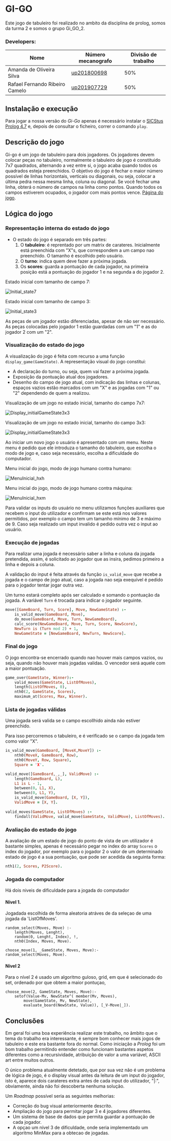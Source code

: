 # GI-GO

Este jogo de tabuleiro foi realizado no ambito da disciplina de prolog, somos da turma 2 e somos o grupo Gi_GO_2.

### Developers:
| Nome | Número mecanografo | Divisão de trabalho |
|---|---|---|
| Amanda de Oliveira Silva | [up201800698](https://sigarra.up.pt/feup/pt/fest_geral.cursos_list?pv_num_unico=201800698)| 50% |
| Rafael Fernando Ribeiro Camelo | [up201907729](https://sigarra.up.pt/feup/pt/fest_geral.cursos_list?pv_num_unico=201907729) | 50% |

## Instalação e execução

Para jogar a nossa versão do *Gi-Go* apenas é necessário instalar o [SICStus Prolog 4.7](https://sicstus.sics.se) e, depois de consultar o ficheiro, correr o comando ``play``.


## Descrição do jogo

Gi-go é um jogo de tabuleiro para dois jogadores. Os jogadores devem colocar peças no tabuleiro, normalmente o tabuleiro de jogo é constituido 7x7 quadrados, alternando a vez entre si, o jogo acaba quando todos os quadrados esteja preenchidos. O objetivo do jogo é fechar o maior número possível de linhas horizontais, verticais ou diagonais, ou seja, colocar a última pedra nessa mesma linha, coluna ou diagonal. Se você fechar uma linha, obterá o número de campos na linha como pontos. Quando todos os campos estiverem ocupados, o jogador com mais pontos vence.
[Página do jogo](https://boardgamegeek.com/boardgame/348086/gi-go).


## Lógica do jogo

### Representação interna do estado do jogo 

* O estado do jogo é separado em três partes:
    1. O **tabuleiro**: é reprentado por um matrix de carateres. Inicialmente está preenchida com "X"s, que correspondem a um campo nao preenchido. O tamanho é escolhido pelo usuário.
    2. O **turno**: indica quem deve fazer a próxima jogada.
    3. Os **scores**: guarda a pontuação de cada jogador, na primeira posição está a pontuação do jogador 1 e na segunda a do jogador 2.


Estado inicial com tamanho de campo 7:

![Initial_state7](./images/initial_state7.png)


Estado inicial com tamanho de campo 3:

![Initial_state3](./images/initial_state3.png)

As peças de um jogador estão diferenciadas, apesar de não ser necessário. As peças colocadas pelo jogador 1 estão guardadas com um "1" e as do jogador 2 com um "2".

### Visualização do estado do jogo

A visualização do jogo é feita com recurso a uma função ``display_game(GameState)``. A representação visual do jogo constitui:
* A declaração do turno, ou seja, quem vai fazer a próxima jogada.
* Exposição da pontuação atual dos jogadores. 
* Desenho do campo de jogo atual, com indicação das linhas e colunas, espaços vazios estão marcados com um "X" e as jogadas com "1" ou "2" dependendo de quem a realizou.


Visualização de um jogo no estado inicial, tamanho do campo 7x7:

![Display_initialGameState3x3](./images/Display_initialGameState7x7.png)


Visualização de um jogo no estado inicial, tamanho do campo 3x3:

![Display_initialGameState3x3](./images/Display_initialGameState3x3.png)


Ao iniciar um novo jogo o usuário é apresentado com um menu. Neste menu é pedido que ele introduza o tamanho do tabuleiro, que escolha o modo de jogo e, caso seja necessário, escolha a dificuldade do computador.

Menu inicial do jogo, modo de jogo humano contra humano:

![MenuInicial_hxh](./images/MenuInicial_hxh.png)

Menu inicial do jogo, modo de jogo humano contra máquina:

![MenuInicial_hxm](./images/MenuInicial_hxm.png)


Para validar os inputs do usuário no menu utilizamos funções auxiliares que recebem o input do utilizador e confirmam se este está nos valores permitidos, por exemplo o campo tem um tamanho mínimo de 3 e máximo de 9. Caso seja realizado um input invalido é pedido outra vez o input ao usuário.


### Execução de jogadas
Para realizar uma jogada é necessário saber a linha e coluna da jogada pretendida, assim, é solicitado ao jogador que as insira, pedimos primeiro a linha e depois a coluna.

A validação do input é feita através da função ``is_valid_move`` que recebe a jogada e o campo de jogo atual, caso a jogada nao seja exequível é pedido para o jogador tentar jogar outra vez.

Um turno estará completo após ser calculado e somando o pontuação da jogada. A variável ``Turn`` é trocada para indicar o jogador seguinte.

````prolog
move([GameBoard, Turn, Score], Move, NewGameState) :-
    is_valid_move(GameBoard, Move),
    do_move(GameBoard, Move, Turn, NewGameBoard),
    calc_score(NewGameBoard, Move, Turn, Score, NewScore),
    NewTurn is (Turn mod 2) + 1,    
    NewGameState = [NewGameBoard, NewTurn, NewScore].
````

### Final do jogo

O jogo encontra-se encerrado quando nao houver mais campos vazios, ou seja, quando não houver mais jogadas validas. O vencedor será aquele com a maior pontuação.

```prolog
game_over(GameState, Winner):-
    valid_moves(GameState, ListOfMoves),
    length(ListOfMoves, 0),
    nth0(2, GameState, Scores),
    maximum_at(Scores, Max, Winner).

``` 


### Lista de jogadas válidas
Uma jogada será valida se o campo escollhido ainda não estiver preenchido.

Para isso percorremos o tabuleiro, e é verificado se o campo da jogada tem como valor "X".

```prolog
is_valid_move(GameBoard, [MoveX,MoveY]) :-
    nth0(MoveX, GameBoard, Row),
    nth0(MoveY, Row, Square),
    Square = 'X'.

valid_move([GameBoard,_,_], ValidMove) :-
    length(GameBoard, L),
    L1 is L - 1,
    between(0, L1, X),
    between(0, L1, Y),
    is_valid_move(GameBoard, [X, Y]),
    ValidMove = [X, Y].
    
valid_moves(GameState, ListOfMoves) :-
    findall(ValidMove, valid_move(GameState, ValidMove), ListOfMoves).
```

### Avaliação do estado do jogo

A avaliação de um estado de jogo do ponto de vista de um utilizador é bastante simples, apenas é necessário pegar no index do array ``Scores`` o index do jogador, por exemplo para o jogador 2 o valor de um determinado estado de jogo é a sua pontuação, que pode ser acedida da seguinta forma:

````prolog
nth1(2, Scores, P2Score).
````

### Jogada do computador

Há dois niveis de dificuldade para a jogada do computador 

#### Nível 1.
Jogadada escolhida de forma aleatoria atráves de da seleçao de uma jogada da 'ListOfMoves'.
```
random_select(Moves, Move) :-
    length(Moves, Lenght),
    random(0, Lenght, Index), !,
    nth0(Index, Moves, Move).
```
```
choose_move(1, _GameState, Moves, Move):-
random_select(Moves, Move).
```



#### Nível 2
Para o nível 2 é usado um algoritmo guloso, grid, em que é selecionado do set, ordenado por  que obtem a maior pontuçao,
```
choose_move(2, GameState, Moves, Move):-
    setof(Value-Mv, NewState^( member(Mv, Moves),
        move(GameState, Mv, NewState), 
        evaluate_board(NewState, Value)), [_V-Move|_]).
```

## Conclusões

Em geral foi uma boa experiência realizar este trabalho, no âmbito que o tema do trabalho era interessante, é sempre bom conhecer mais jogos de tabuleiro e este era bastante fora do normal. Como iniciação a *Prolog* foi um bom trabalho permitindo entender como funcionam bastantes aspetos diferentes como a recursividade, atribuição de valor a uma variável, ASCII art entre muitos outros.

O único problema atualmente detetado, que por sua vez não é um problema de lógica de jogo, é o display visual antes da leitura de um input do jogador, isto é, aparece dois carateres extra antes de cada input do utilizador, "|:", obviamente, ainda não foi descoberta nenhuma solução.

Um *Roadmap* possível seria as seguintes melhorias:
* Correção do bug visual anteriormente descrito.
* Ampliação do jogo para permitar jogar 3 e 4 jogadores diferentes.
* Um sistema de base de dados que permita guardar a pontuação de cada jogador.
* A opçao um nível 3 de dificuldade, onde seria implementado um algoritmo MinMax para a obtecao de jogadas.

